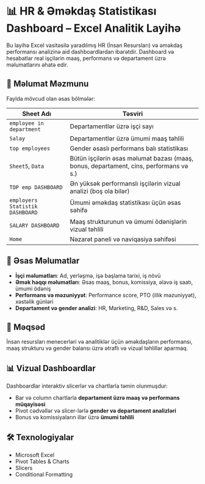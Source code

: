 # 📊 HR & Əməkdaş Statistikası Dashboard – Excel Analitik Layihə

Bu layihə Excel vasitəsilə yaradılmış HR (İnsan Resursları) və əməkdaş performansı analizinə aid dashboardlardan ibarətdir. Dashboard və hesabatlar real işçilərin maaş, performans və departament üzrə məlumatlarını əhatə edir.

## 🧾 Məlumat Məzmunu

Faylda mövcud olan əsas bölmələr:

| Sheet Adı | Təsviri |
|-----------|---------|
| `employee in department` | Departamentlər üzrə işçi sayı |
| `Salay` | Departamentlər üzrə ümumi maaş təhlili |
| `top employees` | Gender əsaslı performans balı statistikası |
| `Sheet5`, `Data` | Bütün işçilərin əsas məlumat bazası (maaş, bonus, departament, cins, performans və s.) |
| `TOP emp DASHBOARD` | Ən yüksək performanslı işçilərin vizual analizi (boş ola bilər) |
| `employers Statistik DASHBOARD` | Ümumi əməkdaş statistikası üçün əsas səhifə |
| `SALARY DASHBOARD` | Maaş strukturunun və ümumi ödənişlərin vizual təhlili |
| `Home` | Nəzarət paneli və naviqasiya səhifəsi |

## 📌 Əsas Məlumatlar

- **İşçi məlumatları**: Ad, yerləşmə, işə başlama tarixi, iş növü
- **Əmək haqqı məlumatları**: Əsas maaş, bonus, komissiya, əlavə iş saatı, ümumi ödəniş
- **Performans və məzuniyyət**: Performance score, PTO (illik məzuniyyət), xəstəlik günləri
- **Departament və gender analizi**: HR, Marketing, R&D, Sales və s.

## 🎯 Məqsəd

İnsan resursları menecerləri və analitiklər üçün əməkdaşların performansı, maaş strukturu və gender balansı üzrə ətraflı və vizual təhlillər aparmaq.

## 📊 Vizual Dashboardlar

Dashboardlar interaktiv slicerlər və chartlarla təmin olunmuşdur:

- Bar və column chartlarla **departament üzrə maaş və performans müqayisəsi**
- Pivot cədvəllər və slicer-lərlə **gender və departament analizləri**
- Bonus və komissiyaların illər üzrə **ümumi təhlili**

## 🛠️ Texnologiyalar

- Microsoft Excel
- Pivot Tables & Charts
- Slicers
- Conditional Formatting
